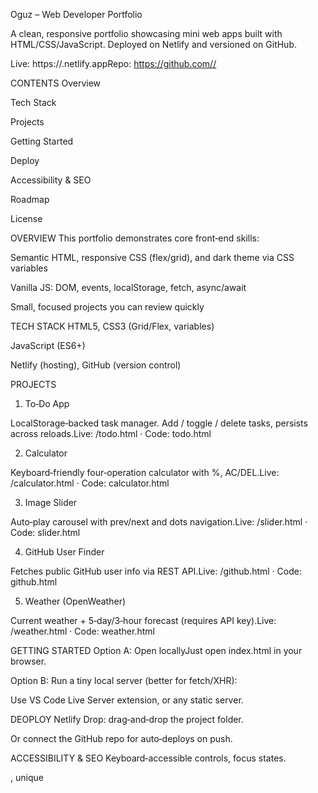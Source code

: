 Oguz – Web Developer Portfolio

A clean, responsive portfolio showcasing mini web apps built with HTML/CSS/JavaScript. Deployed on Netlify and versioned on GitHub.

Live: https://.netlify.appRepo: https://github.com//


CONTENTS
Overview

Tech Stack

Projects

Getting Started

Deploy

Accessibility & SEO

Roadmap

License


OVERVIEW
This portfolio demonstrates core front‑end skills:

Semantic HTML, responsive CSS (flex/grid), and dark theme via CSS variables

Vanilla JS: DOM, events, localStorage, fetch, async/await

Small, focused projects you can review quickly


TECH STACK
HTML5, CSS3 (Grid/Flex, variables)

JavaScript (ES6+)

Netlify (hosting), GitHub (version control)


PROJECTS
1) To‑Do App

LocalStorage‑backed task manager. Add / toggle / delete tasks, persists across reloads.Live: /todo.html · Code: todo.html

2) Calculator

Keyboard‑friendly four‑operation calculator with %, AC/DEL.Live: /calculator.html · Code: calculator.html

3) Image Slider

Auto‑play carousel with prev/next and dots navigation.Live: /slider.html · Code: slider.html

4) GitHub User Finder

Fetches public GitHub user info via REST API.Live: /github.html · Code: github.html

5) Weather (OpenWeather)

Current weather + 5‑day/3‑hour forecast (requires API key).Live: /weather.html · Code: weather.html

GETTING STARTED
Option A: Open locallyJust open index.html in your browser.

Option B: Run a tiny local server (better for fetch/XHR):

Use VS Code Live Server extension, or any static server.

DEOPLOY
Netlify Drop: drag‑and‑drop the project folder.

Or connect the GitHub repo for auto‑deploys on push.

ACCESSIBILITY & SEO
Keyboard‑accessible controls, focus states.

<meta name="viewport">, unique <title>/description per page.

Open Graph / Twitter meta for rich previews.

ROADMAP
Edit mode & filters for To‑Do

Module‑split JS files

PWA (installable)

LICENSE
MIT © Oguz